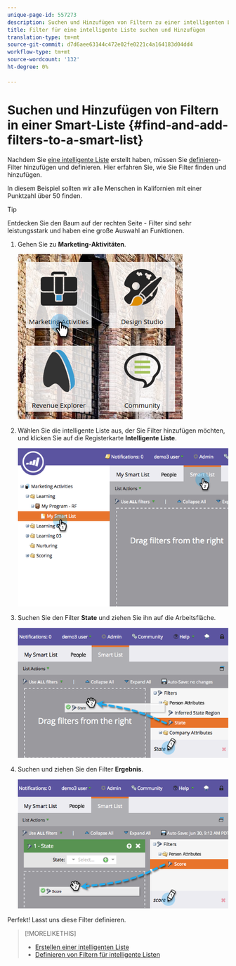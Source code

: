 ```yaml
---
unique-page-id: 557273
description: Suchen und Hinzufügen von Filtern zu einer intelligenten Liste - Marketing Docs - Produktdokumentation
title: Filter für eine intelligente Liste suchen und Hinzufügen
translation-type: tm+mt
source-git-commit: d7d6aee63144c472e02fe0221c4a164183d04dd4
workflow-type: tm+mt
source-wordcount: '132'
ht-degree: 0%

---
```



# Suchen und Hinzufügen von Filtern in einer Smart-Liste {#find-and-add-filters-to-a-smart-list}

Nachdem Sie [eine intelligente Liste](create-a-smart-list.md) erstellt haben, müssen Sie [definieren](define-smart-list-filters.md)-Filter hinzufügen und definieren. Hier erfahren Sie, wie Sie Filter finden und hinzufügen.

In diesem Beispiel sollten wir alle Menschen in Kalifornien mit einer Punktzahl über 50 finden.

>[!TIP]
>
>Entdecken Sie den Baum auf der rechten Seite - Filter sind sehr leistungsstark und haben eine große Auswahl an Funktionen.

1. Gehen Sie zu **Marketing-Aktivitäten**.

   ![](assets/ma.png)

1. Wählen Sie die intelligente Liste aus, der Sie Filter hinzufügen möchten, und klicken Sie auf die Registerkarte **Intelligente Liste**.

   ![](assets/two.png)

1. Suchen Sie den Filter **State** und ziehen Sie ihn auf die Arbeitsfläche.

   ![](assets/three.png)

1. Suchen und ziehen Sie den Filter **Ergebnis**.

   ![](assets/four.png)

Perfekt! Lasst uns diese Filter definieren.

>[!MORELIKETHIS]
>
>* [Erstellen einer intelligenten Liste](create-a-smart-list.md)
>* [Definieren von Filtern für intelligente Listen](define-smart-list-filters.md)

>




